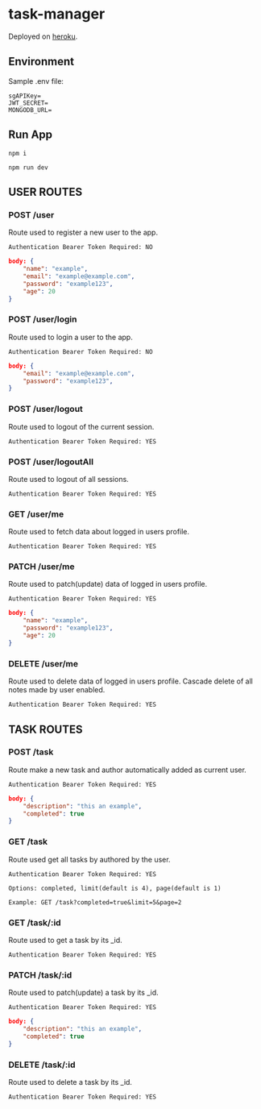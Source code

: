 # task-manager

Deployed on [heroku](https://getthisdone.herokuapp.com/).

## Environment
Sample .env file:
```
sgAPIKey=	
JWT_SECRET=	
MONGODB_URL=
```

## Run App
```npm i```
</br>

```npm run dev```
</br>


## USER ROUTES

### POST /user
Route used to register a new user to the app.
```
Authentication Bearer Token Required: NO
```
```JSON
body: {
    "name": "example",
    "email": "example@example.com",
    "password": "example123",
    "age": 20
} 
```

### POST /user/login
Route used to login a user to the app.
```
Authentication Bearer Token Required: NO
```
```JSON
body: {
    "email": "example@example.com",
    "password": "example123",
} 
```

### POST /user/logout
Route used to logout of the current session.
```
Authentication Bearer Token Required: YES
```

### POST /user/logoutAll
Route used to logout of all sessions.
```
Authentication Bearer Token Required: YES
```

### GET /user/me
Route used to fetch data about logged in users profile.
```
Authentication Bearer Token Required: YES
```

### PATCH /user/me
Route used to patch(update) data of logged in users profile.
```
Authentication Bearer Token Required: YES
```
```JSON
body: {
    "name": "example",
    "password": "example123",
    "age": 20
} 
```

### DELETE /user/me
Route used to delete data of logged in users profile. 
Cascade delete of all notes made by user enabled.
```
Authentication Bearer Token Required: YES
```




## TASK ROUTES

### POST /task
Route make a new task and author automatically added as current user. 
```
Authentication Bearer Token Required: YES
```
```JSON
body: {
    "description": "this an example",
    "completed": true
} 
```

### GET /task
Route used get all tasks by authored by the user. 
```
Authentication Bearer Token Required: YES
```
```
Options: completed, limit(default is 4), page(default is 1)

Example: GET /task?completed=true&limit=5&page=2
```

### GET /task/:id
Route used to get a task by its _id. 
```
Authentication Bearer Token Required: YES
```

### PATCH /task/:id
Route used to patch(update) a task by its _id. 
```
Authentication Bearer Token Required: YES
```
```JSON
body: {
    "description": "this an example",
    "completed": true
} 
```

### DELETE /task/:id
Route used to delete a task by its _id. 
```
Authentication Bearer Token Required: YES
```
